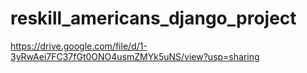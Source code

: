 # reskill_americans_django_project
https://drive.google.com/file/d/1-3yRwAei7FC37fGt0ONO4usmZMYk5uNS/view?usp=sharing
